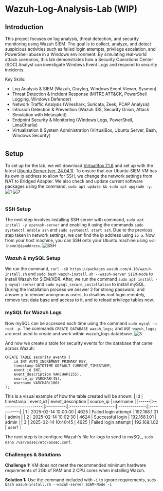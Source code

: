 # Wazuh-Log-Analysis-Lab (WIP)

## Introduction

This project focuses on log analysis, threat detection, and security monitoring using Wazuh SIEM. The goal is to collect, analyze, and detect suspicious activities such as failed login attempts, privilege escalation, and PowerShell abuse in a Windows environment. By simulating real-world attack scenarios, this lab demonstrates how a Security Operations Center (SOC) Analyst can investigate Windows Event Logs and respond to security incidents.

Key Skills:
- Log Analysis & SIEM (Wazuh, Graylog, Windows Event Viewer, Sysmon)
- Threat Detection & Incident Response (MITRE ATT&CK, PowerShell Logging, Windows Defender)
- Network Traffic Analysis (Wireshark, Suricata, Zeek, PCAP Analysis)
- Intrusion Detection & Prevention (Wazuh IDS, Security Onion, Attack Simulation with Metasploit)
- Endpoint Security & Monitoring (Windows Logs, PowerShell, LimaCharlie)
- Virtualization & System Administration (VirtualBox, Ubuntu Server, Bash, Windows Security)

#

## Setup
To set up for the lab, we will download [VirtualBox 7.1.6](https://www.virtualbox.org/wiki/Downloads) and set up with the latest [Ubuntu Server (ver. 24.04.1)](https://ubuntu.com/download/server). To ensure that our Ubuntu-SIEM VM has its own ip address to allow for SSH, we change the network settings from NAT to Bridged Adapter. We also check and update current software packages using the command, ``sudo apt update && sudo apt upgrade -y``.
![1](https://github.com/user-attachments/assets/2a2eadcd-9b7b-4dc6-bc1f-2581f4d7e6e9)
![2](https://github.com/user-attachments/assets/a0be7459-929f-4ffd-ae27-65f50702ffb4)

#

### SSH Setup
The next step involves installing SSH server with command, ``sudo apt install -y openssh-server`` and enabling it using the commands ``sudo systemctl enable ssh`` and ``sudo systemctl start ssh``. Due to the previous step taken in network settings, we can find the ip address using ``ip a``. Now from your host machine, you can SSH onto your Ubuntu machine using ``ssh (name)@ipaddress``.
![SSH](https://github.com/user-attachments/assets/66a91707-89bf-4c32-a7c3-316e3e09a8aa)

### Wazuh & mySQL Setup
We run the command, ``curl -sO https://packages.wazuh.com/4.10/wazuh-install.sh`` and ``sudo bash wazuh-install.sh --wazuh-server SIEM-Node`` to install Wazuh for SIEM/XDR.  After, we run the command ``sudo apt install -y mysql-server`` and ``sudo mysql_secure_installation`` to install mySQL. During the installation process we answer 2 for strong password, and answer y to remove anonymous users, to disallow root login remotely, remove test data base and access to it, and to reload privilege tables now.

### mySQL for Wazuh Logs
Now mySQL can be accessed each time using the command ``sudo mysql -u root -p``. The commands ``CREATE DATABASE wazuh_logs;`` and ``USE wazuh_logs;`` are next used to create and work within wazuh_logs databbase.
![3](https://github.com/user-attachments/assets/06a189e2-3349-40fd-9ca3-f6af588565f6)


And now we create a table for security events for the database that came across Wazuh:
```
CREATE TABLE security_events (
    id INT AUTO_INCREMENT PRIMARY KEY,
    timestamp DATETIME DEFAULT CURRENT_TIMESTAMP,
    event_id INT,
    event_description VARCHAR(255),
    source_ip VARCHAR(45),
    username VARCHAR(100)
);
```
This is a visual example of how the table created will be shown:
|  id  |       timestamp       |  event_id  |    event_description    |    source_ip   |   username  |
|------|:---------------------:|:----------:|:-----------------------:|:--------------:|:-----------:|
|   1  |  2025-02-14 10:00:00  |    4625    |   Failed login attempt  |  192.168.1.01  |    admin    |
|   2  |  2025-02-14 10:02:30  |    4624    |     Successful login    |  192.168.1.01  |    admin    |
|   3  |  2025-02-14 10:40:45  |    4625    |   Failed login attempt  |  192.168.1.02  |    user1    |

The next step is to configure Wazuh's file for logs to send to mySQL, ``sudo nano /var/ossec/etc/ossec.conf``.

### Challenges & Solutions
**Challenge 1:** VM does not meet the recommended minimum hardware requirements of 2Gb of RAM and 2 CPU cores when installing Wazuh.

**Solution 1:** Use the command included with ``-i`` to ignore requirements, ``sudo bash wazuh-install.sh --wazuh-server SIEM-Node -i``
